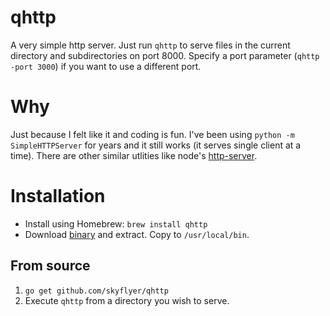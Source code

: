 # qhttp

A very simple http server. Just run `qhttp` to serve files in the current directory and subdirectories on port 8000. Specify a port parameter (`qhttp -port 3000`) if you want to use a different port.

# Why

Just because I felt like it and coding is fun. I've been using `python -m SimpleHTTPServer` for years and it still works (it serves single client at a time). There are other similar utlities like node's [http-server](https://www.npmjs.com/package/http-server).

# Installation

* Install using Homebrew: `brew install qhttp`
* Download [binary](https://github.com/skyflyer/qhttp/releases/download/v0.1.0/qhttp.v0.1.0.zip) and extract. Copy to `/usr/local/bin`.

## From source

1. `go get github.com/skyflyer/qhttp`
1. Execute `qhttp` from a directory you wish to serve.